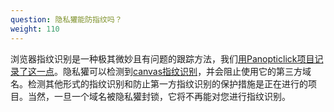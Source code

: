 ```yaml
---
question: 隐私獾能防指纹吗？
weight: 110
---
```


浏览器指纹识别是一种极其微妙且有问题的跟踪方法，我们[用Panopticlick项目记录了这一点](https://panopticlick.eff.org/)。隐私獾可以检测到[canvas指纹识别](https://www.propublica.org/article/meet-the-online-tracking-device-that-is-virtually-impossible-to-block)，并会阻止使用它的第三方域名。检测其他形式的指纹识别和防止第一方指纹识别的保护措施是正在进行的项目。当然，一旦一个域名被隐私獾封锁，它将不再能对您进行指纹识别。
